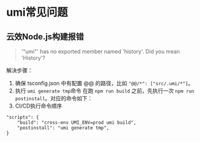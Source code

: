 # umi常见问题

## 云效Node.js构建报错
> '"umi"' has no exported member named 'history'. Did you mean 'History'?

解决步骤：
1. 确保 tsconfig.json 中有配置 @@ 的路径，比如 `"@@/*": ["src/.umi/*"]`。
2. 执行 `umi generate tmp`命令
在跑 `npm run build` 之前，先执行一次 `npm run postinstall`。对应的命令如下：
3. CI/CD执行命令顺序
```shell
"scripts": {
    "build": "cross-env UMI_ENV=prod umi build",
    "postinstall": "umi generate tmp",
}
```